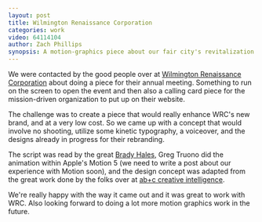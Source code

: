 ```yaml
---
layout: post
title: Wilmington Renaissance Corporation
categories: work
video: 64114104
author: Zach Phillips
synopsis: A motion-graphics piece about our fair city's revitalization
---
```


We were contacted by the good people over at [Wilmington Renaissance Corporation](http://bigideaswilmington.com) about doing a piece for their annual meeting. Something to run on the screen to open the event and then also a calling card piece for the mission-driven organization to put up on their website.

The challenge was to create a piece that would really enhance WRC's new brand, and at a very low cost. So we came up with a concept that would involve no shooting, utilize some kinetic typography, a voiceover, and the designs already in progress for their rebranding.

The script was read by the great [Brady Hales](http://bradyhales.com/), Greg Truono did the animation within Apple's Motion 5 (we need to write a post about our experience with Motion soon), and the design concept was adapted from the great work done by the folks over at [ab+c creative intelligence](http://a-b-c.com).

We're really happy with the way it came out and it was great to work with WRC. Also looking forward to doing a lot more motion graphics work in the future.

